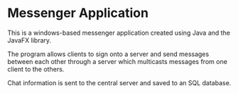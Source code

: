 # Messenger Application
This is a windows-based messenger application created using Java and the JavaFX library.

The program allows clients to sign onto a server and send messages between each other through a server which multicasts messages from one client to the others.

Chat information is sent to the central server and saved to an SQL database.
